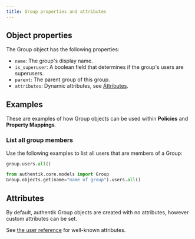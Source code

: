 ```yaml
---
title: Group properties and attributes
---
```


## Object properties

The Group object has the following properties:

- `name`: The group's display name.
- `is_superuser`: A boolean field that determines if the group's users are superusers.
- `parent`: The parent group of this group.
- `attributes`: Dynamic attributes, see [Attributes](#attributes).

## Examples

These are examples of how Group objects can be used within **Policies** and **Property Mappings**.

### List all group members

Use the following examples to list all users that are members of a Group:

```python title="Get all members of a Group object"
group.users.all()
```

```python title="Define a Group object based on name and get all of its members"
from authentik.core.models import Group
Group.objects.get(name="name of group").users.all()
```

## Attributes

By default, authentik Group objects are created with no attributes, however custom attributes can be set.

See [the user reference](../user/user_ref.mdx#attributes) for well-known attributes.
